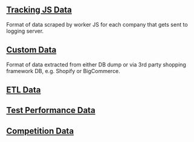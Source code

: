 ## [Tracking JS Data](tracking.md)

Format of data scraped by worker JS for each company that gets sent to logging server.

## [Custom Data](custom.md)

Format of data extracted from either DB dump or via 3rd party shopping framework DB, e.g. Shopify or BigCommerce.

## [ETL Data](etl.md)

## [Test Performance Data](did.md)

## [Competition Data](competition.md)
